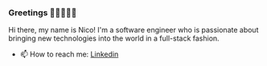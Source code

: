 ### Greetings 👋🏽👨🏽‍💻

Hi there, my name is Nico! I'm a software engineer who is passionate about bringing new technologies into the world in a full-stack fashion.

- 📫 How to reach me: [Linkedin](https://www.linkedin.com/in/nicoherreradev/)

